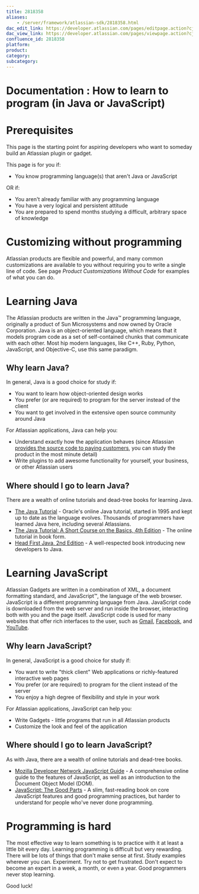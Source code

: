 ```yaml
---
title: 2818358
aliases:
    - /server/framework/atlassian-sdk/2818358.html
dac_edit_link: https://developer.atlassian.com/pages/editpage.action?cjm=wozere&pageId=2818358
dac_view_link: https://developer.atlassian.com/pages/viewpage.action?cjm=wozere&pageId=2818358
confluence_id: 2818358
platform:
product:
category:
subcategory:
---
```

# Documentation : How to learn to program (in Java or JavaScript)

# Prerequisites

This page is the starting point for aspiring developers who want to someday build an Atlassian plugin or gadget.

This page is for you if:

-   You know programming language(s) that aren't Java or JavaScript

OR if:

-   You aren't already familiar with any programming language
-   You have a very logical and persistent attitude
-   You are prepared to spend months studying a difficult, arbitrary space of knowledge

# Customizing without programming

Atlassian products are flexible and powerful, and many common customizations are available to you without requiring you to write a single line of code. See page *Product Customizations Without Code* for examples of what you can do.

# Learning Java

The Atlassian products are written in the Java™ programming language, originally a product of Sun Microsystems and now owned by Oracle Corporation. Java is an object-oriented language, which means that it models program code as a set of self-contained chunks that communicate with each other. Most hip modern languages, like C++, Ruby, Python, JavaScript, and Objective-C, use this same paradigm.

## Why learn Java?

In general, Java is a good choice for study if:

-   You want to learn how object-oriented design works
-   You prefer (or are required) to program for the server instead of the client
-   You want to get involved in the extensive open source community around Java

For Atlassian applications, Java can help you:

-   Understand exactly how the application behaves (since Atlassian <a href="http://www.atlassian.com/software/confluence/licensing-faq.jsp#source_code" class="external-link">provides the source code to paying customers</a>, you can study the product in the most minute detail)
-   Write plugins to add awesome functionality for yourself, your business, or other Atlassian users

## Where should I go to learn Java?

There are a wealth of online tutorials and dead-tree books for learning Java.

-   <a href="http://download.oracle.com/javase/tutorial/" class="external-link">The Java Tutorial</a> - Oracle's online Java tutorial, started in 1995 and kept up to date as the language evolves. Thousands of programmers have learned Java here, including several Atlassians.
-   <a href="http://www.amazon.com/Java-Tutorial-Short-Course-Basics/dp/0321334205/" class="external-link">The Java Tutorial: A Short Course on the Basics, 4th Edition</a> - The online tutorial in book form.
-   <a href="http://www.amazon.com/Head-First-Java-Kathy-Sierra/dp/0596009208" class="external-link">Head First Java, 2nd Edition</a> - A well-respected book introducing new developers to Java.

# Learning JavaScript

Atlassian Gadgets are written in a combination of XML, a document formatting standard, and JavaScript™, the language of the web browser. JavaScript is a different programming language from Java. JavaScript code is downloaded from the web server and run inside the browser, interacting both with you and the page itself. JavaScript code is used for many websites that offer rich interfaces to the user, such as <a href="http://gmail.com" class="external-link">Gmail</a>, <a href="http://www.facebook.com" class="external-link">Facebook</a>, and <a href="http://www.youtube.com" class="external-link">YouTube</a>.

## Why learn JavaScript?

In general, JavaScript is a good choice for study if:

-   You want to write "thick client" Web applications or richly-featured interactive web pages
-   You prefer (or are required) to program for the client instead of the server
-   You enjoy a high degree of flexibility and style in your work

For Atlassian applications, JavaScript can help you:

-   Write Gadgets - little programs that run in all Atlassian products
-   Customize the look and feel of the application

## Where should I go to learn JavaScript?

As with Java, there are a wealth of online tutorials and dead-tree books.

-   <a href="https://developer.mozilla.org/en/JavaScript/Guide" class="external-link">Mozilla Developer Network JavaScript Guide</a> - A comprehensive online guide to the features of JavaScript, as well as an introduction to the Document Object Model (DOM).
-   <a href="http://www.amazon.com/JavaScript-Good-Parts-Douglas-Crockford/dp/0596517742" class="external-link">JavaScript: The Good Parts</a> - A slim, fast-reading book on core JavaScript features and good programming practices, but harder to understand for people who've never done programming.

# Programming is hard

The most effective way to learn something is to practice with it at least a little bit every day. Learning programming is difficult but very rewarding. There will be lots of things that don't make sense at first. Study examples wherever you can. Experiment. Try not to get frustrated. Don't expect to become an expert in a week, a month, or even a year. Good programmers never stop learning.

Good luck!

















































































































































































































































































































